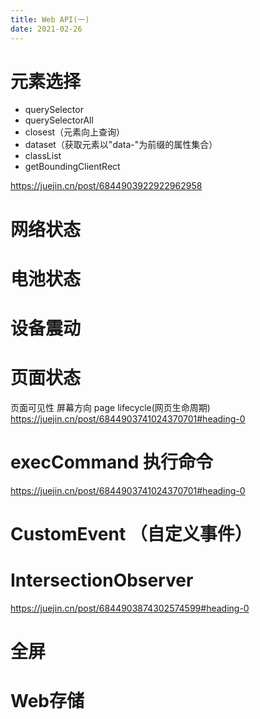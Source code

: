 ```yaml
---
title: Web API(一)
date: 2021-02-26
---
```


# 元素选择
- querySelector
- querySelectorAll
- closest（元素向上查询）
- dataset（获取元素以"data-"为前缀的属性集合）
- classList
- getBoundingClientRect

https://juejin.cn/post/6844903922922962958

# 网络状态
# 电池状态
# 设备震动
# 页面状态
页面可见性
屏幕方向
page lifecycle(网页生命周期) https://juejin.cn/post/6844903741024370701#heading-0
# execCommand 执行命令
https://juejin.cn/post/6844903741024370701#heading-0

# CustomEvent （自定义事件）

# IntersectionObserver 
https://juejin.cn/post/6844903874302574599#heading-0

# 全屏
# Web存储